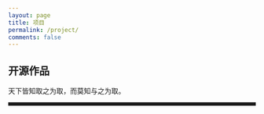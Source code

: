 ```yaml
---
layout: page
title: 项目
permalink: /project/
comments: false
---
```

<style>
.project:visited {
    color: #000;
}
#back-top{
    display:none;
}
</style>

<h2>开源作品</h2>
<span>天下皆知取之为取，而莫知与之为取。</span>　

<hr style="border:solid; ">

